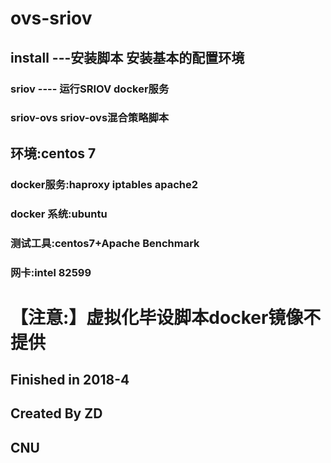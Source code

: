 # ovs-sriov
## install ---安装脚本 安装基本的配置环境<br>
### sriov 	---- 运行SRIOV docker服务<br>
### sriov-ovs sriov-ovs混合策略脚本<br>
## 环境:centos 7<br>
### docker服务:haproxy iptables apache2 <br>
### docker 系统:ubuntu<br>
### 测试工具:centos7+Apache Benchmark<br>
### 网卡:intel 82599<br>




# 【注意:】虚拟化毕设脚本docker镜像不提供<br>
## Finished in 2018-4<br>
## Created By ZD<br>
## CNU<br>
